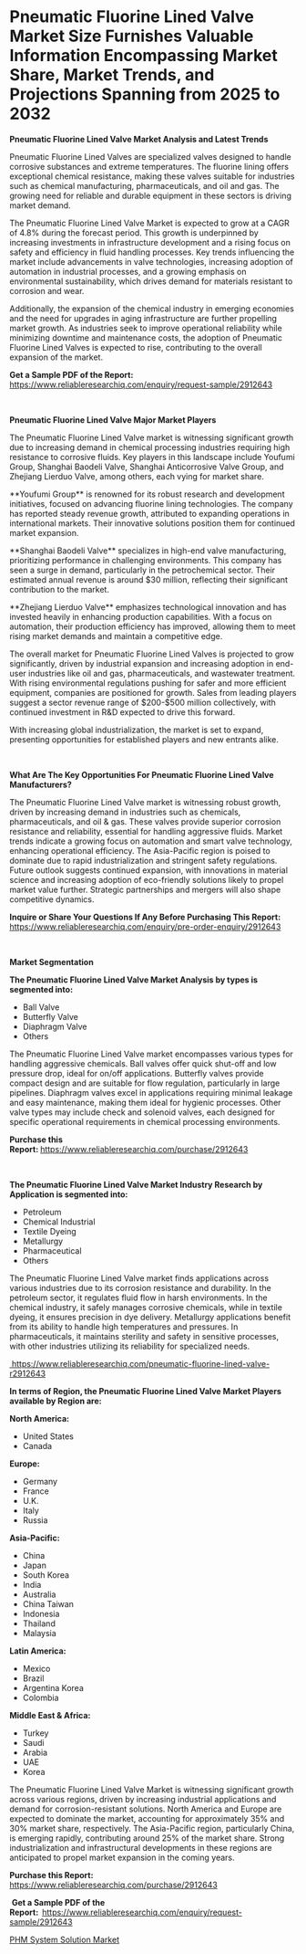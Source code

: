 <p><h1>Pneumatic Fluorine Lined Valve Market Size Furnishes Valuable Information Encompassing Market Share, Market Trends, and Projections Spanning from 2025 to 2032</h1></p><p><strong>Pneumatic Fluorine Lined Valve Market Analysis and Latest Trends</strong></p>
<p><p>Pneumatic Fluorine Lined Valves are specialized valves designed to handle corrosive substances and extreme temperatures. The fluorine lining offers exceptional chemical resistance, making these valves suitable for industries such as chemical manufacturing, pharmaceuticals, and oil and gas. The growing need for reliable and durable equipment in these sectors is driving market demand.</p><p>The Pneumatic Fluorine Lined Valve Market is expected to grow at a CAGR of 4.8% during the forecast period. This growth is underpinned by increasing investments in infrastructure development and a rising focus on safety and efficiency in fluid handling processes. Key trends influencing the market include advancements in valve technologies, increasing adoption of automation in industrial processes, and a growing emphasis on environmental sustainability, which drives demand for materials resistant to corrosion and wear.</p><p>Additionally, the expansion of the chemical industry in emerging economies and the need for upgrades in aging infrastructure are further propelling market growth. As industries seek to improve operational reliability while minimizing downtime and maintenance costs, the adoption of Pneumatic Fluorine Lined Valves is expected to rise, contributing to the overall expansion of the market.</p></p>
<p><strong>Get a Sample PDF of the Report:&nbsp;</strong> <a href="https://www.reliableresearchiq.com/enquiry/request-sample/2912643?utm_campaign=2840&utm_medium=2&utm_source=Github&utm_content=ia&utm_term=12032025&utm_id=pneumatic-fluorine-lined-valve">https://www.reliableresearchiq.com/enquiry/request-sample/2912643</a></p>
<p>&nbsp;</p>
<p><strong>Pneumatic Fluorine Lined Valve Major Market Players</strong></p>
<p><p>The Pneumatic Fluorine Lined Valve market is witnessing significant growth due to increasing demand in chemical processing industries requiring high resistance to corrosive fluids. Key players in this landscape include Youfumi Group, Shanghai Baodeli Valve, Shanghai Anticorrosive Valve Group, and Zhejiang Lierduo Valve, among others, each vying for market share.</p><p>**Youfumi Group** is renowned for its robust research and development initiatives, focused on advancing fluorine lining technologies. The company has reported steady revenue growth, attributed to expanding operations in international markets. Their innovative solutions position them for continued market expansion.</p><p>**Shanghai Baodeli Valve** specializes in high-end valve manufacturing, prioritizing performance in challenging environments. This company has seen a surge in demand, particularly in the petrochemical sector. Their estimated annual revenue is around $30 million, reflecting their significant contribution to the market.</p><p>**Zhejiang Lierduo Valve** emphasizes technological innovation and has invested heavily in enhancing production capabilities. With a focus on automation, their production efficiency has improved, allowing them to meet rising market demands and maintain a competitive edge.</p><p>The overall market for Pneumatic Fluorine Lined Valves is projected to grow significantly, driven by industrial expansion and increasing adoption in end-user industries like oil and gas, pharmaceuticals, and wastewater treatment. With rising environmental regulations pushing for safer and more efficient equipment, companies are positioned for growth. Sales from leading players suggest a sector revenue range of $200-$500 million collectively, with continued investment in R&D expected to drive this forward.</p><p>With increasing global industrialization, the market is set to expand, presenting opportunities for established players and new entrants alike.</p></p>
<p>&nbsp;</p>
<p><strong>What Are The Key Opportunities For Pneumatic Fluorine Lined Valve Manufacturers?</strong></p>
<p><p>The Pneumatic Fluorine Lined Valve market is witnessing robust growth, driven by increasing demand in industries such as chemicals, pharmaceuticals, and oil & gas. These valves provide superior corrosion resistance and reliability, essential for handling aggressive fluids. Market trends indicate a growing focus on automation and smart valve technology, enhancing operational efficiency. The Asia-Pacific region is poised to dominate due to rapid industrialization and stringent safety regulations. Future outlook suggests continued expansion, with innovations in material science and increasing adoption of eco-friendly solutions likely to propel market value further. Strategic partnerships and mergers will also shape competitive dynamics.</p></p>
<p><strong>Inquire or Share Your Questions If Any Before Purchasing This Report:</strong> <a href="https://www.reliableresearchiq.com/enquiry/pre-order-enquiry/2912643?utm_campaign=2840&utm_medium=2&utm_source=Github&utm_content=ia&utm_term=12032025&utm_id=pneumatic-fluorine-lined-valve">https://www.reliableresearchiq.com/enquiry/pre-order-enquiry/2912643</a></p>
<p>&nbsp;</p>
<p><strong>Market Segmentation</strong></p>
<p><strong>The Pneumatic Fluorine Lined Valve Market Analysis by types is segmented into:</strong></p>
<p><ul><li>Ball Valve</li><li>Butterfly Valve</li><li>Diaphragm Valve</li><li>Others</li></ul></p>
<p><p>The Pneumatic Fluorine Lined Valve market encompasses various types for handling aggressive chemicals. Ball valves offer quick shut-off and low pressure drop, ideal for on/off applications. Butterfly valves provide compact design and are suitable for flow regulation, particularly in large pipelines. Diaphragm valves excel in applications requiring minimal leakage and easy maintenance, making them ideal for hygienic processes. Other valve types may include check and solenoid valves, each designed for specific operational requirements in chemical processing environments.</p></p>
<p><strong>Purchase this Report:&nbsp;</strong><a href="https://www.reliableresearchiq.com/purchase/2912643?utm_campaign=2840&utm_medium=2&utm_source=Github&utm_content=ia&utm_term=12032025&utm_id=pneumatic-fluorine-lined-valve">https://www.reliableresearchiq.com/purchase/2912643</a></p>
<p>&nbsp;</p>
<p><strong>The Pneumatic Fluorine Lined Valve Market Industry Research by Application is segmented into:</strong></p>
<p><ul><li>Petroleum</li><li>Chemical Industrial</li><li>Textile Dyeing</li><li>Metallurgy</li><li>Pharmaceutical</li><li>Others</li></ul></p>
<p><p>The Pneumatic Fluorine Lined Valve market finds applications across various industries due to its corrosion resistance and durability. In the petroleum sector, it regulates fluid flow in harsh environments. In the chemical industry, it safely manages corrosive chemicals, while in textile dyeing, it ensures precision in dye delivery. Metallurgy applications benefit from its ability to handle high temperatures and pressures. In pharmaceuticals, it maintains sterility and safety in sensitive processes, with other industries utilizing its reliability for specialized needs.</p></p>
<p><a href="https://www.reliableresearchiq.com/pneumatic-fluorine-lined-valve-r2912643?utm_campaign=2840&utm_medium=2&utm_source=Github&utm_content=ia&utm_term=12032025&utm_id=pneumatic-fluorine-lined-valve">&nbsp;https://www.reliableresearchiq.com/pneumatic-fluorine-lined-valve-r2912643</a></p>
<p><strong>In terms of Region, the Pneumatic Fluorine Lined Valve Market Players available by Region are:</strong></p>
<p>
    <p> <strong> North America: </strong>
        <ul>
            <li>United States</li>
            <li>Canada</li>
        </ul>
        </p> 
    <p> <strong> Europe: </strong>
        <ul>
            <li>Germany</li>
            <li>France</li>
            <li>U.K.</li>
            <li>Italy</li>
            <li>Russia</li>
        </ul>
        </p> 
    <p> <strong> Asia-Pacific: </strong>
        <ul>
            <li>China</li>
            <li>Japan</li>
            <li>South Korea</li>
            <li>India</li>
            <li>Australia</li>
            <li>China Taiwan</li>
            <li>Indonesia</li>
            <li>Thailand</li>
            <li>Malaysia</li>
        </ul>
        </p> 
    <p> <strong> Latin America: </strong>
        <ul>
            <li>Mexico</li>
            <li>Brazil</li>
            <li>Argentina Korea</li>
            <li>Colombia</li>
        </ul>
        </p> 
    <p> <strong> Middle East & Africa: </strong>
        <ul>
            <li>Turkey</li>
            <li>Saudi</li>
            <li>Arabia</li>
            <li>UAE</li>
            <li>Korea</li>
        </ul>
    </p>
    </p>
<p><p>The Pneumatic Fluorine Lined Valve Market is witnessing significant growth across various regions, driven by increasing industrial applications and demand for corrosion-resistant solutions. North America and Europe are expected to dominate the market, accounting for approximately 35% and 30% market share, respectively. The Asia-Pacific region, particularly China, is emerging rapidly, contributing around 25% of the market share. Strong industrialization and infrastructural developments in these regions are anticipated to propel market expansion in the coming years.</p></p>
<p><strong>Purchase this Report: </strong><a href="https://www.reliableresearchiq.com/purchase/2912643?utm_campaign=2840&utm_medium=2&utm_source=Github&utm_content=ia&utm_term=12032025&utm_id=pneumatic-fluorine-lined-valve">https://www.reliableresearchiq.com/purchase/2912643</a></p>
<p>&nbsp;<strong>Get a Sample PDF of the Report:&nbsp;&nbsp;</strong><a href="https://www.reliableresearchiq.com/enquiry/request-sample/2912643?utm_campaign=2840&utm_medium=2&utm_source=Github&utm_content=ia&utm_term=12032025&utm_id=pneumatic-fluorine-lined-valve">https://www.reliableresearchiq.com/enquiry/request-sample/2912643</a></p>
<p><strong></strong></p>
<p><p><a href="https://github.com/abuugjetaj/Market-Research-Report-List-1/blob/main/phm-system-solution-market.md?utm_campaign=2840&utm_medium=2&utm_source=Github&utm_content=ia&utm_term=12032025&utm_id=pneumatic-fluorine-lined-valve">PHM System Solution Market</a></p></p>